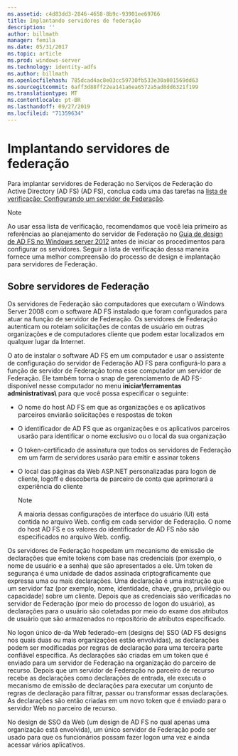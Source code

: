 ```yaml
---
ms.assetid: c4d83dd3-2846-4658-8b9c-93901ee69766
title: Implantando servidores de federação
description: ''
author: billmath
manager: femila
ms.date: 05/31/2017
ms.topic: article
ms.prod: windows-server
ms.technology: identity-adfs
ms.author: billmath
ms.openlocfilehash: 785dcad4ac8e03cc59730fb533e30a001569dd63
ms.sourcegitcommit: 6aff3d88ff22ea141a6ea6572a5ad8dd6321f199
ms.translationtype: MT
ms.contentlocale: pt-BR
ms.lasthandoff: 09/27/2019
ms.locfileid: "71359634"
---
```

# <a name="deploying-federation-servers"></a>Implantando servidores de federação

Para implantar servidores de Federação no Serviços de Federação do Active Directory (AD FS) \(AD FS\), conclua cada uma das tarefas na [lista de verificação: Configurando um servidor de Federação](Checklist--Setting-Up-a-Federation-Server.md).  
  
> [!NOTE]  
> Ao usar essa lista de verificação, recomendamos que você leia primeiro as referências ao planejamento do servidor de Federação no [Guia de design de AD FS no Windows server 2012](https://technet.microsoft.com/library/dd807036.aspx) antes de iniciar os procedimentos para configurar os servidores. Seguir a lista de verificação dessa maneira fornece uma melhor compreensão do processo de design e implantação para servidores de Federação.  
  
## <a name="about-federation-servers"></a>Sobre servidores de Federação  
Os servidores de Federação são computadores que executam o Windows Server 2008 com o software AD FS instalado que foram configurados para atuar na função de servidor de Federação. Os servidores de Federação autenticam ou roteiam solicitações de contas de usuário em outras organizações e de computadores cliente que podem estar localizados em qualquer lugar da Internet.  
  
O ato de instalar o software AD FS em um computador e usar o assistente de configuração do servidor de Federação AD FS para configurá-lo para a função de servidor de Federação torna esse computador um servidor de Federação. Ele também torna o snap de gerenciamento de AD FS\-disponível nesse computador no menu **iniciar\\ferramentas administrativas\\** para que você possa especificar o seguinte:  
  
-   O nome do host AD FS em que as organizações e os aplicativos parceiros enviarão solicitações e respostas de token  
  
-   O identificador de AD FS que as organizações e os aplicativos parceiros usarão para identificar o nome exclusivo ou o local da sua organização  
  
-   O token\-certificado de assinatura que todos os servidores de Federação em um farm de servidores usarão para emitir e assinar tokens  
  
-   O local das páginas da Web ASP.NET personalizadas para logon de cliente, logoff e descoberta de parceiro de conta que aprimorará a experiência do cliente  
  
    > [!NOTE]  
    > A maioria dessas configurações de interface do usuário \(UI\) está contida no arquivo Web. config em cada servidor de Federação. O nome do host AD FS e os valores do identificador de AD FS não são especificados no arquivo Web. config.  
  
Os servidores de Federação hospedam um mecanismo de emissão de declarações que emite tokens com base nas credenciais \(por exemplo, o nome de usuário e a senha\) que são apresentados a ele. Um token de segurança é uma unidade de dados assinada criptograficamente que expressa uma ou mais declarações. Uma declaração é uma instrução que um servidor faz \(por exemplo, nome, identidade, chave, grupo, privilégio ou capacidade\) sobre um cliente. Depois que as credenciais são verificadas no servidor de Federação \(por meio do processo de logon do usuário\), as declarações para o usuário são coletadas por meio do exame dos atributos de usuário que são armazenados no repositório de atributos especificado.  
  
No logon único de\-da Web federado\-em \(designs de\) SSO \(AD FS designs nos quais duas ou mais organizações estão envolvidas\), as declarações podem ser modificadas por regras de declaração para uma terceira parte confiável específica. As declarações são criadas em um token que é enviado para um servidor de Federação na organização do parceiro de recurso. Depois que um servidor de Federação no parceiro de recurso recebe as declarações como declarações de entrada, ele executa o mecanismo de emissão de declarações para executar um conjunto de regras de declaração para filtrar, passar ou transformar essas declarações. As declarações são então criadas em um novo token que é enviado para o servidor Web no parceiro de recurso.  
  
No design de SSO da Web \(um design de AD FS no qual apenas uma organização está envolvida\), um único servidor de Federação pode ser usado para que os funcionários possam fazer logon uma vez e ainda acessar vários aplicativos.  
  
